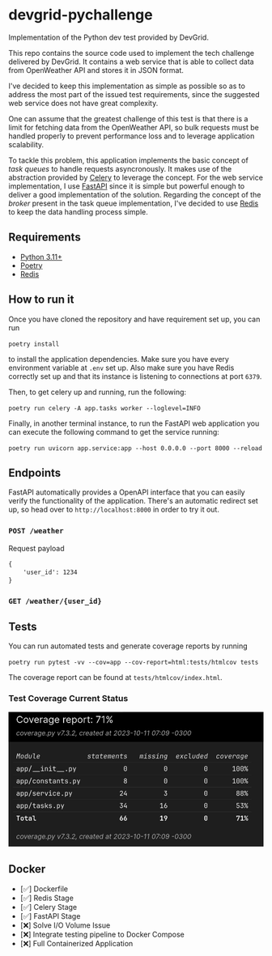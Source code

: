 # devgrid-pychallenge
Implementation of the Python dev test provided by DevGrid.

This repo contains the source code used to implement the tech challenge delivered by DevGrid. It contains a web service that is able to collect data from OpenWeather API and stores it in JSON format.

I've decided to keep this implementation as simple as possible so as to address the most part of the issued test requirements, since the suggested web service does not have great complexity.

One can assume that the greatest challenge of this test is that there is a limit for fetching data from the OpenWeather API, so bulk requests must be handled properly to prevent performance loss and to leverage application scalability.

To tackle this problem, this application implements the basic concept of *task queues* to handle requests asyncronously. It makes use of the abstraction provided by [Celery](https://docs.celeryq.dev/en/stable/getting-started/introduction.html) to leverage the concept. For the web service implementation, I use [FastAPI](https://fastapi.tiangolo.com) since it is simple but powerful enough to deliver a good implementation of the solution. Regarding the concept of the *broker* present in the task queue implementation, I've decided to use [Redis](https://redis.io) to keep the data handling process simple. 

## Requirements
 - [Python 3.11+](https://www.python.org/downloads/release/python-3110)
 - [Poetry](https://python-poetry.org)
 - [Redis](https://redis.io)

## How to run it

Once you have cloned the repository and have requirement set up, you can run

`poetry install`

to install the application dependencies. Make sure you have every environment variable at `.env` set up. Also make sure you have Redis correctly set up and that its instance is listening to connections at port `6379`.

Then, to get celery up and running, run the following:

`poetry run celery -A app.tasks worker --loglevel=INFO`

Finally, in another terminal instance, to run the FastAPI web application you can execute the following command to get the service running:

`poetry run uvicorn app.service:app --host 0.0.0.0 --port 8000 --reload`


## Endpoints

FastAPI automatically provides a OpenAPI interface that you can easily verify the functionality of the application. There's an automatic redirect set up, so head over to `http://localhost:8000` in order to try it out.

### `POST /weather`
Request payload
```
{
    'user_id': 1234
}
```

### `GET /weather/{user_id}`

## Tests

You can run automated tests and generate coverage reports by running

`poetry run pytest -vv --cov=app --cov-report=html:tests/htmlcov tests`

The coverage report can be found at `tests/htmlcov/index.html`.

### Test Coverage Current Status

![](img/test_coverage.jpeg)

## Docker

- [✅] Dockerfile
- [✅] Redis Stage
- [✅] Celery Stage
- [✅] FastAPI Stage
- [❌] Solve I/O Volume Issue
- [❌] Integrate testing pipeline to Docker Compose
- [❌] Full Containerized Application

